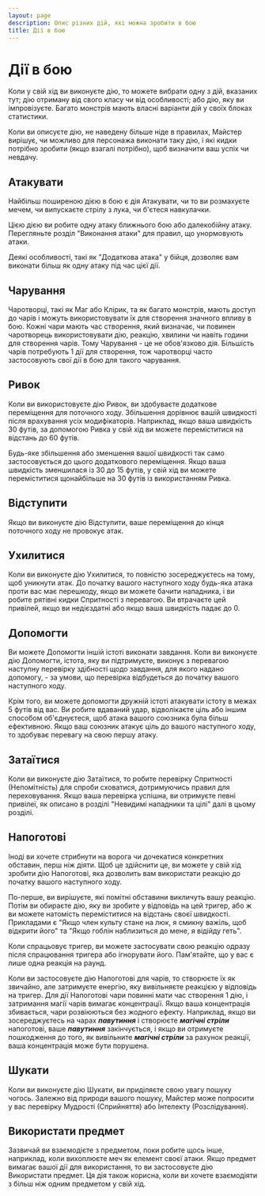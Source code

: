 ```yaml
---
layout: page
description: Опис різних дій, які можна зробити в бою
title: Дії в бою
---
```


# Дії в бою
Коли у свій хід ви виконуєте дію, то можете вибрати одну з дій, вказаних тут; дію отриману від свого класу чи від особливості; або дію, яку ви імпровізуєте. Багато монстрів мають власні варіанти дій у своїх блоках статистики.

Коли ви описуєте дію, не наведену більше ніде в правилах, Майстер вирішує, чи можливо для персонажа виконати таку дію, і які кидки потрібно зробити (якщо взагалі потрібно), щоб визначити ваш успіх чи невдачу.

## Атакувати
Найбільш поширеною дією в бою є дія Атакувати, чи то ви розмахуєте мечем, чи випускаєте стрілу з лука, чи б'єтеся навкулачки.

Цією дією ви робите одну атаку ближнього бою або далекобійну атаку. Перегляньте розділ "Виконання атаки" для правил, що унормовують атаки.

Деякі особливості, такі як "Додаткова атака" у бійця, дозволяє вам виконати більш як одну атаку під час цієї дії.

## Чарування
Чаротворці, такі як Маг або Клірик, та як багато монстрів, мають доступ до чарів і можуть використовувати їх для створення значного впливу в бою. Кожні чари мають час створення, який визначає, чи повинен чаротворець використовувати дію, реакцію, хвилини чи навіть години для створення чарів. Тому Чарування - це не обов'язково дія. Більшість чарів потребують 1 дії для створення, тож чаротворці часто застосовують свої дії в бою для такого чарування.

## Ривок
Коли ви використовуєте дію Ривок, ви здобуваєте додаткове переміщення для поточного ходу. Збільшення дорівнює вашій швидкості після врахування усіх модифікаторів. Наприклад, якщо ваша швидкість 30 футів, за допомогою Ривка у свій хід ви можете переміститися на відстань до 60 футів.

Будь-яке збільшення або зменшення вашої швидкості так само застосовується до цього додаткового переміщення. Якщо ваша швидкість зменшилася із 30 до 15 футів, у свій хід ви можете переміститися щонайбільше на 30 футів із використанням Ривка.

## Відступити
Якщо ви виконуєте дію Відступити, ваше переміщення до кінця поточного ходу не провокує атак.

## Ухилитися
Коли ви виконуєте дію Ухилитися, то повністю зосереджуєтесь на тому, щоб уникнути атак. До початку вашого наступного ходу будь-яка атака проти вас має перешкоду, якщо ви можете бачити нападника, і ви робите рятівні кидки Спритності з перевагою. Ви втрачаєте цей привілей, якщо ви недієздатні або якщо ваша швидкість падає до 0.

## Допомогти
Ви можете Допомогти іншій істоті виконати завдання. Коли ви виконуєте дію Допомогти, істота, яку ви підтримуєте, виконує з перевагою наступну перевірку здібності щодо завдання, для якого надано допомогу, - за умови, що перевірка відбудеться до початку вашого наступного ходу.

Крім того, ви можете допомогти дружній істоті атакувати істоту в межах 5 футів від вас. Ви робите вдаваний удар, відволікаєте ціль або іншим способом об'єднуєтеся, щоб атака вашого союзника була більш ефективною. Якщо ваш союзник атакує ціль до вашого наступного ходу, то здобуває перевагу на свою першу атаку.

## Затаїтися
Коли ви виконуєте дію Затаїтися, то робите перевірку Спритності (Непомітність) для спроби сховатися, дотримуючись правил для переховування. Якщо ваша перевірка успішна, ви отримуєте певні привілеї, як описано в розділі "Невидимі нападники та цілі" далі в цьому розділі.


## Напоготові
Іноді ви хочете стрибнути на ворога чи дочекатися конкретних обставин, перш ніж діяти. Щоб це здійснити це, ви можете у свій хід зробити дію Напоготові, яка дозволить вам використати реакцію до початку вашого наступного ходу.

По-перше, ви вирішуєте, які помітні обставини викличуть вашу реакцію. Потім ви обираєте дію, яку ви зробите у відповідь на цей тригер, або ж ви можете натомість переміститися на відстань своєї швидкості. Прикладами є "Якщо член культу стане на люк, я смикну важіль, щоб відкрити його" та "Якщо гоблін наблизиться до мене, я відійду геть".

Коли спрацьовує тригер, ви можете застосувати свою реакцію одразу після спрацювання тригера або ігнорувати його. Пам'ятайте, що у вас є лише одна реакція на раунд.

Коли ви застосовуєте дію Напоготові для чарів, то створюєте їх як звичайно, але затримуєте енергію, яку вивільняєте реакцією у відповідь на тригер. Для дії Напоготові чари повинні мати час створення 1 дію, і затримання магії чарів вимагає концентрації. Якщо ваша концентрація збивається, чари розвіюються без жодного ефекту. Наприклад, якщо ви зосереджуєтесь на чарах **_павутиння_** і створюєте **_магічні стріли_** напоготові, ваше **_павутиння_** закінчується, і якщо ви отримуєте пошкодження до того, як вивільните **_магічні стріли_** за рахунок реакції, ваша концентрація може бути порушена.

## Шукати
Коли ви виконуєте дію Шукати, ви приділяєте свою увагу пошуку чогось. Залежно від природи вашого пошуку, Майстер може попросити у вас перевірку Мудрості (Сприйняття) або Інтелекту (Розслідування).

## Використати предмет
Зазвичай ви взаємодієте з предметом, поки робите щось інше, наприклад, коли вихоплюєте меч як елемент своєї атаки. Якщо предмет вимагає вашої дії для використання, то ви застосовуєте дію Використати предмет. Ця дія також корисна, коли ви хочете взаємодіяти з більш ніж  одним предметом у свій хід.
